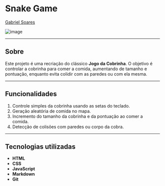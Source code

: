 # Snake Game

[Gabriel Soares](https://www.linkedin.com/in/gabriel-soares-3098782b0/)

![image](https://github.com/user-attachments/assets/5ed0340a-21f8-426c-a3fa-4d69f8236014)

---

## Sobre
Este projeto é uma recriação do clássico **Jogo da Cobrinha**. O objetivo é controlar a cobrinha para comer a comida, aumentando de tamanho e pontuação, enquanto evita colidir com as paredes ou com ela mesma.

---

## Funcionalidades
1. Controle simples da cobrinha usando as setas do teclado.
2. Geração aleatória de comida no mapa.
3. Incremento do tamanho da cobrinha e da pontuação ao comer a comida.
4. Detecção de colisões com paredes ou corpo da cobra.

---

## Tecnologias utilizadas
- **HTML**
- **CSS**
- **JavaScript**
- **Markdown**
- **Git**
